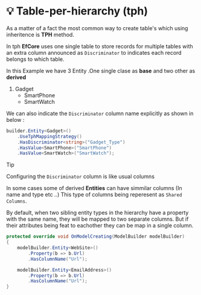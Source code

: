 # :bulb: Table-per-hierarchy (tph)

<!-- The default and prefered way to create objects base on each other is `tph` pattern. -->
As a matter of a fact the most common way to create table's which using inheritence is **TPH** method.

In tph **EfCore** uses one single table to store records for multiple tables with an extra column announced as `Discriminator` to indicates each record belongs to which table.

In this Example we have 3 Entity .One single clase as **base** and two other as **derived**

1. Gadget
   - SmartPhone
   - SmartWatch


We can also indicate the `Discriminator` column name explicitly as shown in below :
```cs
builder.Entity<Gadget>()
    .UseTphMappingStrategy()
    .HasDiscriminator<string>("Gadget_Type")
    .HasValue<SmartPhone>("SmartPhone")
    .HasValue<SmartWatch>("SmartWatch");
```

> [!TIP]
> Configuring the `Discriminator` column is like usual columns


In some cases some of derived **Entities** can have simmilar columns (In name and type etc ..) This type of columns being reperesent as `Shared Columns`.

By default, when two sibling entity types in the hierarchy have a property with the same name, they will be mapped to two separate columns. But if their attributes being feat to eachother they can be map in a single column.

```cs
protected override void OnModelCreating(ModelBuilder modelBuilder)
{
    modelBuilder.Entity<WebSite>()
        .Property(b => b.Url)
        .HasColumnName("Url");

    modelBuilder.Entity<EmailAddress>()
        .Property(b => b.Url)
        .HasColumnName("Url");
}
```
